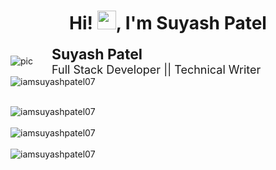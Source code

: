 <body>
<h1 align="center">Hi! <img src="https://raw.githubusercontent.com/MartinHeinz/MartinHeinz/master/wave.gif" width="30px">, I'm Suyash Patel </h1>
<div style="display:flex;flex-direction:row;align-items:center">
  <div><img src="https://images.weserv.nl/?url=avatars.githubusercontent.com/u/59373438?v=4&h=100&w=100&fit=cover&mask=circle&maxage=7d" alt="pic"/></div>
  <div style="margin-left:15px">
<div style="font-size:23px;font-weight:bold;margin-left:15px">Suyash Patel</div>
<div style="font-size:18px;font-weight:normal;margin-left:15px">Full Stack Developer || Technical Writer </div>
</div>
</div> 
<div align="left"> <img src="https://komarev.com/ghpvc/?username=iamsuyashpatel07&label=Profile%20views&color=0e75b6&style=flat" alt="iamsuyashpatel07" /> </p>
<br/>
<div><img align="center" src="https://github-readme-stats.vercel.app/api/top-langs?username=iamsuyashpatel07&show_icons=true&locale=en&layout=compact" alt="iamsuyashpatel07" /></div>
<br/>
<div><img align="center" src="https://github-readme-stats.vercel.app/api?username=iamsuyashpatel07&show_icons=true&locale=en" alt="iamsuyashpatel07" /></div>
<br/>
<div><img align="center" src="https://github-readme-streak-stats.herokuapp.com/?user=iamsuyashpatel07&" alt="iamsuyashpatel07" /></div>
</body>
